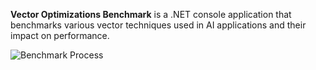 **Vector Optimizations Benchmark**
is a .NET console application that benchmarks various vector techniques used in AI applications and their impact on performance.

![Benchmark Process](https://github.com/bartczernicki/VectorEmbeddingsSimilarityOptimizations/blob/master/Images/BenchmarkProcess.gif)

